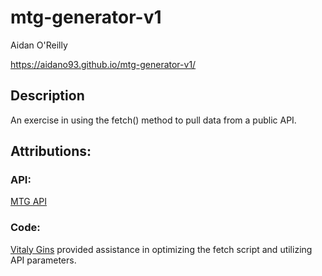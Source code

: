 # mtg-generator-v1

Aidan O'Reilly

https://aidano93.github.io/mtg-generator-v1/

## Description

An exercise in using the fetch() method to pull data from a public API.


## Attributions:

### API:
[MTG API](https://docs.magicthegathering.io/)

### Code:
[Vitaly Gins](https://github.com/gvitaly87) provided assistance in optimizing the fetch script and utilizing API parameters.
